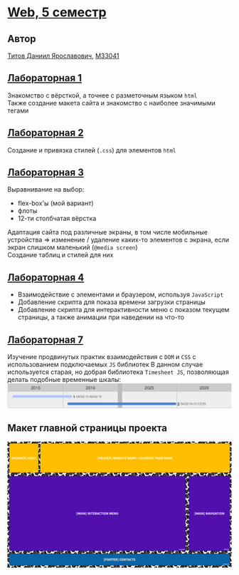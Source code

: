 # [Web, 5 семестр](https://1menemi1.github.io/IS-2022-web-5-sem/)

## Автор

[Титов Даниил Ярославович](https://t.me/Menemi), [M33041](https://m33041.notion.site/M33041-784ae713119e4d208d42bd32e8ff6e7b)

## [Лабораторная 1](https://github.com/1Menemi1/IS-2022-web-5-sem/releases/tag/v1.0)

Знакомство с вёрсткой, а точнее с разметочным языком `html`\
Также создание макета сайта и знакомство с наиболее значимыми тегами

## [Лабораторная 2](https://github.com/1Menemi1/IS-2022-web-5-sem/releases/tag/v2.0)

Создание и привязка стилей (`.css`) для элементов `html`

## [Лабораторная 3](https://github.com/1Menemi1/IS-2022-web-5-sem/releases/tag/v3.0)

Выравнивание на выбор:
- flex-box'ы (мой вариант)
- флоты
- 12-ти столбчатая вёрстка

Адаптация сайта под различные экраны, в том числе мобильные устройства => изменение / удаление каких-то элементов с
экрана, если экран слишком маленький (`@media screen`)\
Создание таблиц и стилей для них

## [Лабораторная 4](https://github.com/1Menemi1/IS-2022-web-5-sem/releases/tag/v4.0)

- Взаимодействие с элементами и браузером, используя `JavaScript`
- Добавление скрипта для показа времени загрузки страницы
- Добавление скрипта для интерактивности меню с показом текущем страницы, а также анимации при наведении на что-то

## [Лабораторная 7](https://github.com/1Menemi1/IS-2022-web-5-sem/releases/tag/v5.0)

Изучение продвинутых практик взаимодействия с `DOM` и `CSS` с использованием подключаемых `JS` библиотек
В данном случае используется старая, но добрая библиотека `Timesheet JS`, позволяющая делать подобные временные шкалы:
![timesheet](https://raw.githubusercontent.com/sbstjn/timesheet.js/master/screen.png)

## Макет главной страницы проекта

![Макет](https://github.com/1Menemi1/IS-2022-web-5-sem/blob/lab-1/pictures/layout.png)
